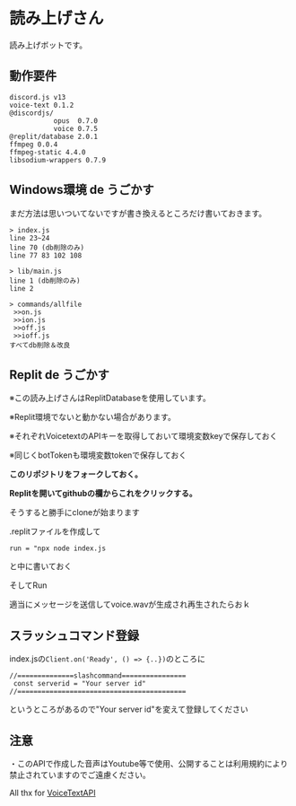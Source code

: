 # 読み上げさん
読み上げボットです。

## 動作要件
```
discord.js v13
voice-text 0.1.2
@discordjs/
           opus  0.7.0
           voice 0.7.5
@replit/database 2.0.1
ffmpeg 0.0.4
ffmpeg-static 4.4.0
libsodium-wrappers 0.7.9
```
## Windows環境 de うごかす
まだ方法は思いついてないですが書き換えるところだけ書いておきます。

```
> index.js
line 23~24
line 70 (db削除のみ)
line 77 83 102 108

> lib/main.js
line 1 (db削除のみ)
line 2

> commands/allfile
 >>on.js
 >>ion.js
 >>off.js
 >>ioff.js
すべてdb削除＆改良
```

## Replit de うごかす
※この読み上げさんはReplitDatabaseを使用しています。

※Replit環境でないと動かない場合があります。

※それぞれVoicetextのAPIキーを取得しておいて環境変数keyで保存しておく

※同じくbotTokenも環境変数tokenで保存しておく

**このリポジトリをフォークしておく。**

**Replitを開いてgithubの欄からこれをクリックする。**

そうすると勝手にcloneが始まります

.replitファイルを作成して
```
run = "npx node index.js
```
と中に書いておく

そしてRun

適当にメッセージを送信してvoice.wavが生成され再生されたらおｋ

## スラッシュコマンド登録
index.jsの`Client.on('Ready', () => {..})`のところに
```
//==============slashcommand================
 const serverid = "Your server id"
//==========================================
```

というところがあるので"Your server id"を変えて登録してください

## 注意
・このAPIで作成した音声はYoutube等で使用、公開することは利用規約により禁止されていますのでご遠慮ください。

All thx for [VoiceTextAPI](https://cloud.voicetext.jp/webapi)





